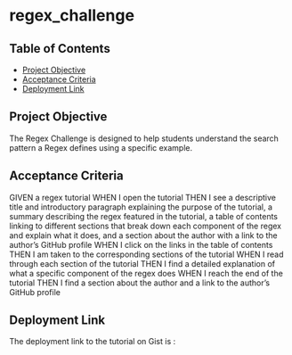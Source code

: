# regex_challenge

## Table of Contents
* [Project Objective](#project-objective)
* [Acceptance Criteria](#acceptance-criteria)
* [Deployment Link](#deployment-link)


## Project Objective
The Regex Challenge is designed to help students understand the search pattern a Regex defines using a specific example.

## Acceptance Criteria
GIVEN a regex tutorial
WHEN I open the tutorial
THEN I see a descriptive title and introductory paragraph explaining the purpose of the tutorial, a summary describing the regex featured in the tutorial, a table of contents linking to different sections that break down each component of the regex and explain what it does, and a section about the author with a link to the author’s GitHub profile
WHEN I click on the links in the table of contents
THEN I am taken to the corresponding sections of the tutorial
WHEN I read through each section of the tutorial
THEN I find a detailed explanation of what a specific component of the regex does
WHEN I reach the end of the tutorial
THEN I find a section about the author and a link to the author’s GitHub profile


## Deployment Link
The deployment link to the tutorial on Gist is : 

